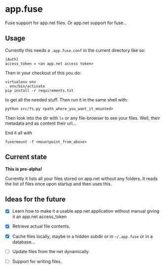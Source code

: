 app.fuse
========

Fuse support for app.net files. Or app.net support for fuse...


## Usage

Currently this needs a `.app.fuse.conf` in the current directory like so:

```
[Auth]
access_token = <an app.net access token>
```

Then in your checkout of this you do:

```
virtualenv env
. env/bin/activate
pip install -r requirements.txt
```

to get all the needed stuff. Then run it in the same shell with:

```
python src/fs.py <path_where_you_want_it_mounted>
```

Then look into the dir with `ls` or any file-browser to see your files. Well,
their metadata and as content their url...

End it all with

```
fusermount -f <mountpoint_from_above>
```

## Current state

**This is pre-alpha!**

Currently it lists all your files stored on app.net without any folders. It
reads the list of files once upon startup and then uses this.


## Ideas for the future

 - [x] Learn how to make it a usable app.net application without manual giving
   it an app.net access\_token

 - [x] Retrieve actual file contents.

 - [x] Cache files locally, maybe in a hidden subdir or in `~/.app.fuse` or in
   a database...

 - [ ] Update files from the net dynamically.

 - [ ] Support for writing files.
